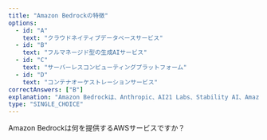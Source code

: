```yaml
---
title: "Amazon Bedrockの特徴"
options:
  - id: "A"
    text: "クラウドネイティブデータベースサービス"
  - id: "B"
    text: "フルマネージド型の生成AIサービス"
  - id: "C"
    text: "サーバーレスコンピューティングプラットフォーム"
  - id: "D"
    text: "コンテナオーケストレーションサービス"
correctAnswers: ["B"]
explanation: "Amazon Bedrockは、Anthropic、AI21 Labs、Stability AI、Amazonなど、複数のプロバイダーの基盤モデル（FM）にアクセスできるフルマネージド型の生成AIサービスです。APIを通じて様々な基盤モデルを利用でき、プライベートデータでモデルをカスタマイズすることも可能です。クラウドネイティブデータベースはAmazon DynamoDBなど、サーバーレスコンピューティングはAWS Lambda、コンテナオーケストレーションはAmazon ECSやEKSの機能です。"
type: "SINGLE_CHOICE"
---
```


Amazon Bedrockは何を提供するAWSサービスですか？